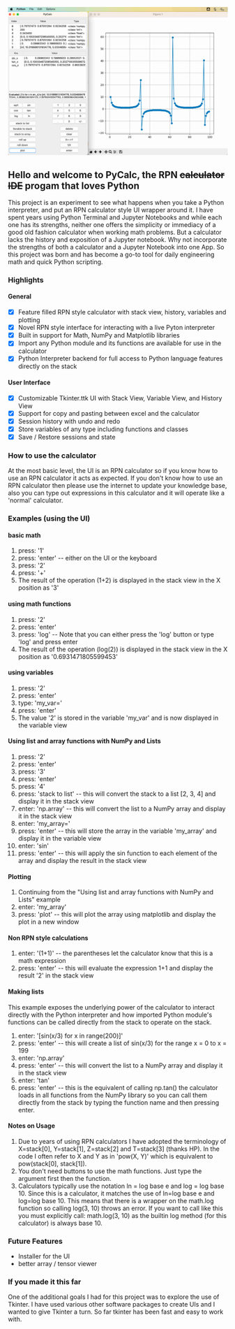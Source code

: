 ![PyCalc](media/PyCalc-ListsAndPlot.jpg)

## Hello and welcome to PyCalc, the RPN ~~calculator~~ ~~IDE~~ progam that loves Python

This project is an experiment to see what happens when you take a Python interpreter, and put an RPN calculator style
UI wrapper around it. 
I have spent years using Python Terminal and Jupyter Notebooks and while each one has its strengths, neither one
offers the simplicity or immediacy of a good old fashion calculator when working math problems. But a calculator 
lacks the history and exposition of a Jupyter notebook. 
Why not incorporate the strengths of both a calculator
and a Jupyter Notebook into one App. 
So this project was born and has become a go-to tool for daily engineering math and quick Python scripting.

### Highlights

#### General
- [x] Feature filled RPN style calculator with stack view, history, variables and plotting 
- [x] Novel RPN style interface for interacting with a live Pyton interpreter
- [x] Built in support for Math, NumPy and Matplotlib libraries 
- [x] Import any Python module and its functions are available for use in the calculator
- [x] Python Interpreter backend for full access to Python language features directly on the stack 

#### User Interface 
- [x] Customizable Tkinter.ttk UI with Stack View, Variable View, and History View
- [x] Support for copy and pasting between excel and the calculator
- [x] Session history with undo and redo
- [x] Store variables of any type including functions and classes 
- [x] Save / Restore sessions and state

### How to use the calculator
At the most basic level, the UI is an RPN calculator so if you know how to use an RPN calculator 
it acts as expected. If you don't know how to use an RPN calculator then please use the internet to 
update your knowledge base, also you can type out expressions in this calculator and it will operate 
like a 'normal' calculator.

### Examples (using the UI)

#### basic math

1) press: '1'
2) press: 'enter' -- either on the UI or the keyboard
3) press: '2'
4) press: '+'
5) The result of the operation (1+2) is displayed in the stack view in the X position as '3'

#### using math functions

1) press: '2'
2) press: 'enter'
3) press: 'log'  -- Note that you can either press the 'log' button or type 'log' and press enter
4) The result of the operation (log(2)) is displayed in the stack view in the X position as '0.6931471805599453'

#### using variables

1) press: '2'
2) press: 'enter'
3) type: 'my_var='
4) press: 'enter'
5) The value '2' is stored in the variable 'my_var' and is now displayed in the variable view

#### Using list and array functions with NumPy and Lists

1) press: '2'
2) press: 'enter'
3) press: '3'
4) press: 'enter'
5) press: '4'
6) press: 'stack to list' -- this will convert the stack to a list [2, 3, 4] and display it in the stack view
7) enter: 'np.array' -- this will convert the list to a NumPy array and display it in the stack view
8) enter: 'my_array='
9) press: 'enter' -- this will store the array in the variable 'my_array' and display it in the variable view
10) enter: 'sin' 
11) press: 'enter' -- this will apply the sin function to each element of the array and display the result in the stack view

#### Plotting

1) Continuing from the "Using list and array functions with NumPy and Lists" example 
2) enter: 'my_array'
3) press: 'plot' -- this will plot the array using matplotlib and display the plot in a new window

#### Non RPN style calculations

1) enter: '(1+1)' -- the parentheses let the calculator know that this is a math expression
2) press: 'enter' -- this will evaluate the expression 1+1 and display the result '2' in the stack view

#### Making lists 

This example exposes the underlying power of the calculator to interact directly with the Python interpreter and how
imported Python module's functions can be called directly from the stack to operate on the stack. 

1) enter: '[sin(x/3) for x in range(200)]'
2) press: 'enter' -- this will create a list of sin(x/3) for the range x = 0 to x = 199
3) enter: 'np.array'
4) press: 'enter' -- this will convert the list to a NumPy array and display it in the stack view
5) enter: 'tan'
6) press: 'enter' -- this is the equivalent of calling np.tan(<array at X>) the calculator loads in all 
functions from the NumPy library so you can call them directly from the stack by typing the function name and then 
pressing enter.



#### Notes on Usage 
1) Due to years of using RPN calculators I have adopted the terminology of X=stack[0], Y=stack[1], Z=stack[2] and 
T=stack[3] (thanks HP). In the code I often refer to X and Y as in 'pow(X, Y)' which is equivalent to 
pow(stack[0], stack[1]).
2) You don't need buttons to use the math functions. Just type the argument first then the function. 
3) Calculators typically use the notation ln = log base e and log = log base 10. Since this is a 
calculator, it matches the use of ln=log base e and log=log base 10. This means that there is a 
wrapper on the math.log function so calling log(3, 10) throws an error. If you want to call like 
this you must explicitly call: math.log(3, 10) as the builtin log method (for this calculator) is 
always base 10.

### Future Features 
- Installer for the UI 
- better array / tensor viewer 

### If you made it this far

One of the additional goals I had for this project was to explore the use of Tkinter. I have used various 
other software packages to create UIs and I wanted to give Tkinter a turn. So far tkinter has been fast and easy
to work with. 
